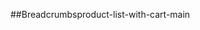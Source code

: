 ##Breadcrumbsproduct-list-with-cart-main
[](design/active-states.jpg)
[](design/desktop-design-order-confirmation.jpg)
